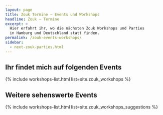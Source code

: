 ```yaml
---
layout: page
title: Zouk Termine – Events und Workshops
headline: Zouk – Termine
excerpt: >
  Hier erfahrt ihr, wo die nächsten Zouk Workshops und Parties
  in Hamburg und Deutschland statt finden.
permalink: /zouk-events-workshops/
sidebar:
  - next-zouk-parties.html
---
```


## Ihr findet mich auf folgenden Events

{% include workshops-list.html list=site.zouk_workshops %}

## Weitere sehenswerte Events

{% include workshops-list.html list=site.zouk_workshops_suggestions %}

